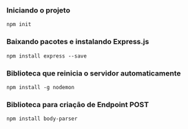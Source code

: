 ### Iniciando o projeto

`npm init`

### Baixando pacotes e instalando Express.js

`npm install express --save`

### Biblioteca que reinicia o servidor automaticamente

`npm install -g nodemon`

### Biblioteca para criação de Endpoint POST

`npm install body-parser`
